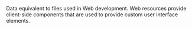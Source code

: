 Data equivalent to files used in Web development. Web resources provide client-side components that are used to provide custom user interface elements.